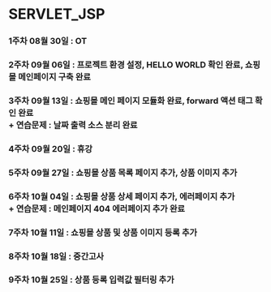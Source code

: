 # SERVLET_JSP

### 1주차 08월 30일 : OT
### 2주차 09월 06일 : 프로젝트 환경 설정, HELLO WORLD 확인 완료, 쇼핑몰 메인페이지 구축 완료
### 3주차 09월 13일 : 쇼핑몰 메인 페이지 모듈화 완료, forward 액션 태그 확인 완료  <br/> + 연습문제 : 날짜 출력 소스 분리 완료
### 4주차 09월 20일 : 휴강
### 5주차 09월 27일 : 쇼핑몰 상품 목록 페이지 추가, 상품 이미지 추가
### 6주차 10월 04일 : 쇼핑몰 상품 상세 페이지 추가, 에러페이지 추가 <br/> + 연습문제 : 메인페이지 404 에러페이지 추가 완료
### 7주차 10월 11일 : 쇼핑몰 상품 및 상품 이미지 등록 추가 
### 8주차 10월 18일 : 중간고사

### 9주차 10월 25일 : 상품 등록 입력값 필터링 추가